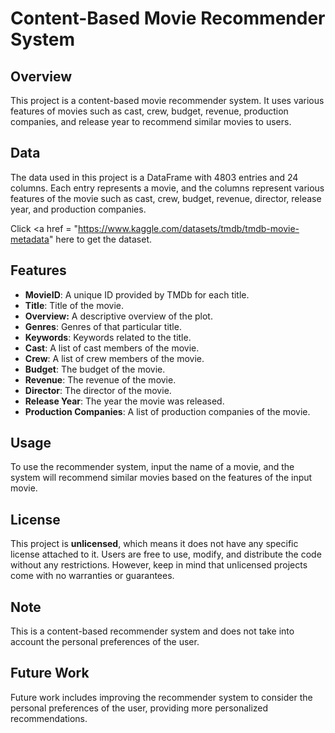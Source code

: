 # Content-Based Movie Recommender System

## Overview
This project is a content-based movie recommender system. It uses various features of movies such as cast, crew, budget, revenue, production companies, and release year to recommend similar movies to users.

## Data
The data used in this project is a DataFrame with 4803 entries and 24 columns. Each entry represents a movie, and the columns represent various features of the movie such as cast, crew, budget, revenue, director, release year, and production companies.

Click <a href = "https://www.kaggle.com/datasets/tmdb/tmdb-movie-metadata" here </a> to get the dataset.

## Features
- **MovieID**: A unique ID provided by TMDb for each title.
- **Title**: Title of the movie.
- **Overview:** A descriptive overview of the plot.
- **Genres**: Genres of that particular title.
- **Keywords**: Keywords related to the title.
- **Cast**: A list of cast members of the movie.
- **Crew**: A list of crew members of the movie.
- **Budget**: The budget of the movie.
- **Revenue**: The revenue of the movie.
- **Director**: The director of the movie.
- **Release Year**: The year the movie was released.
- **Production Companies**: A list of production companies of the movie.

## Usage
To use the recommender system, input the name of a movie, and the system will recommend similar movies based on the features of the input movie.

## License
This project is **unlicensed**, which means it does not have any specific license attached to it. Users are free to use, modify, and distribute the code without any restrictions. However, keep in mind that unlicensed projects come with no warranties or guarantees.

## Note
This is a content-based recommender system and does not take into account the personal preferences of the user.

## Future Work
Future work includes improving the recommender system to consider the personal preferences of the user, providing more personalized recommendations.

